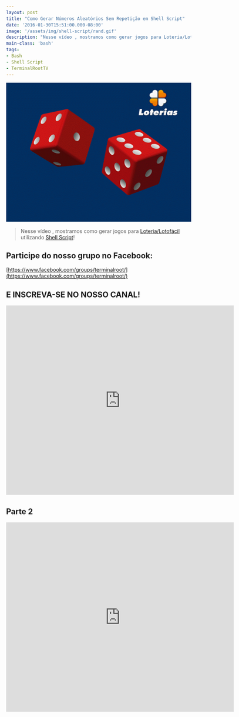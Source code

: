 ```yaml
---
layout: post
title: "Como Gerar Números Aleatórios Sem Repetição em Shell Script"
date: '2016-01-30T15:51:00.000-08:00'
image: '/assets/img/shell-script/rand.gif'
description: "Nesse vídeo , mostramos como gerar jogos para Loteria/Lotofácil utilizando Shell Script"
main-class: 'bash'
tags:
- Bash
- Shell Script
- TerminalRootTV
---
```

![Como Gerar Números Aleatórios Sem Repetição em Shell Script](/assets/img/shell-script/rand.gif "Como Gerar Números Aleatórios Sem Repetição em Shell Script")

> Nesse vídeo , mostramos como gerar jogos para [Loteria/Lotofácil](http://loterias.caixa.gov.br/) utilizando [Shell Script](https://goo.gl/dBqXzZ)!

## Participe do nosso grupo no Facebook:
[https://www.facebook.com/groups/terminalroot/](https://www.facebook.com/groups/terminalroot/)

## E INSCREVA-SE NO NOSSO CANAL!

<iframe allowfullscreen="" frameborder="0" height="515" src="https://www.youtube.com/embed/TpTbpoDHVMg" width="620"></iframe>

## Parte 2

<iframe allowfullscreen="" frameborder="0" height="515" src="https://www.youtube.com/embed/6yIU2lrEsiE" width="620"></iframe>
